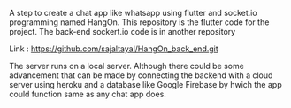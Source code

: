 A step to create a chat app like whatsapp using flutter and socket.io programming named HangOn. This repository is the flutter code for the project. The back-end sockert.io code is in another repository

Link : https://github.com/sajaltayal/HangOn_back_end.git

The server runs on a local server. Although there could be some advancement that can be made by connecting the backend with a cloud server using heroku and a database like Google Firebase by hwich the app could function same as any chat app does.
